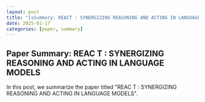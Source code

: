 ```yaml
---
layout: post
title: "[sSummary: REACT : SYNERGIZING REASONING AND ACTING IN LANGUAGE MODELS"
date: 2025-01-17
categories: [paper, summary]
---
```


## Paper Summary: REAC T : SYNERGIZING REASONING AND ACTING IN LANGUAGE MODELS

In this post, we summarize the paper titled "REAC T : SYNERGIZING REASONING AND ACTING IN LANGUAGE MODELS".

<!-- Add your summary here -->
